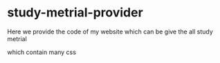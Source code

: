 # study-metrial-provider
Here we provide the code of my website which can be give the all study metrial
 
which contain many css
